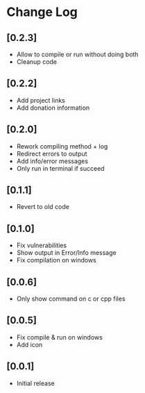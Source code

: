# Change Log

## [0.2.3]
- Allow to compile or run without doing both
- Cleanup code

## [0.2.2]
- Add project links
- Add donation information

## [0.2.0]
- Rework compiling method + log
- Redirect errors to output
- Add info/error messages
- Only run in terminal if succeed

## [0.1.1]
- Revert to old code

## [0.1.0]
- Fix vulnerabilities
- Show output in Error/Info message
- Fix compilation on windows

## [0.0.6]
- Only show command on c or cpp files

## [0.0.5]
- Fix compile & run on windows
- Add icon

## [0.0.1]
- Initial release
